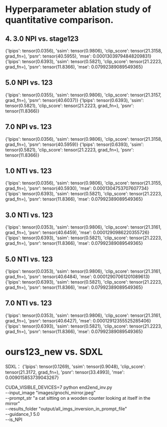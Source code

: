 
# Hyperparameter ablation study of  quantitative comparison. 





## 4. 3.0 NPI vs. stage123 
{'lpips': tensor(0.0356), 'ssim': tensor(0.9806), 'clip_score': tensor(21.3158, grad_fn=<DivBackward0>), 'psnr': tensor(40.5955), 'mse': 0.00013039794848209831}
{'lpips': tensor(0.6393), 'ssim': tensor(0.5821), 'clip_score': tensor(21.2223, grad_fn=<DivBackward0>), 'psnr': tensor(11.8366), 'mse': 0.07992389089549365}
## 5.0 NPI vs. 123
{'lpips': tensor(0.0355), 'ssim': tensor(0.9806), 'clip_score': tensor(21.3157, grad_fn=<DivBackward0>), 'psnr': tensor(40.6037)}
{'lpips': tensor(0.6393), 'ssim': tensor(0.5821), 'clip_score': tensor(21.2223, grad_fn=<DivBackward0>), 'psnr': tensor(11.8366)}

## 7.0 NPI vs. 123
{'lpips': tensor(0.0356), 'ssim': tensor(0.9806), 'clip_score': tensor(21.3158, grad_fn=<DivBackward0>), 'psnr': tensor(40.5959)}
{'lpips': tensor(0.6393), 'ssim': tensor(0.5821), 'clip_score': tensor(21.2223, grad_fn=<DivBackward0>), 'psnr': tensor(11.8366)}

## 1.0 NTI vs. 123
{'lpips': tensor(0.0356), 'ssim': tensor(0.9806), 'clip_score': tensor(21.3155, grad_fn=<DivBackward0>), 'psnr': tensor(40.5930), 'mse': 0.0001304753707607734}
{'lpips': tensor(0.6393), 'ssim': tensor(0.5821), 'clip_score': tensor(21.2223, grad_fn=<DivBackward0>), 'psnr': tensor(11.8366), 'mse': 0.07992389089549365}


## 3.0 NTI vs. 123
{'lpips': tensor(0.0353), 'ssim': tensor(0.9806), 'clip_score': tensor(21.3161, grad_fn=<DivBackward0>), 'psnr': tensor(40.6459), 'mse': 0.0001290986220355726}
{'lpips': tensor(0.6393), 'ssim': tensor(0.5821), 'clip_score': tensor(21.2223, grad_fn=<DivBackward0>), 'psnr': tensor(11.8366), 'mse': 0.07992389089549365}

## 5.0 NTI vs. 123
{'lpips': tensor(0.0353), 'ssim': tensor(0.9806), 'clip_score': tensor(21.3161, grad_fn=<DivBackward0>), 'psnr': tensor(40.6484), 'mse': 0.00012907061201089613}
{'lpips': tensor(0.6393), 'ssim': tensor(0.5821), 'clip_score': tensor(21.2223, grad_fn=<DivBackward0>), 'psnr': tensor(11.8366), 'mse': 0.07992389089549365}

## 7.0 NTI vs. 123
{'lpips': tensor(0.0353), 'ssim': tensor(0.9806), 'clip_score': tensor(21.3161, grad_fn=<DivBackward0>), 'psnr': tensor(40.6427), 'mse': 0.00012912355525285406}
{'lpips': tensor(0.6393), 'ssim': tensor(0.5821), 'clip_score': tensor(21.2223, grad_fn=<DivBackward0>), 'psnr': tensor(11.8366), 'mse': 0.07992389089549365}

# ours123_new vs. SDXL
SDXL： {'lpips': tensor(0.1269), 'ssim': tensor(0.9048), 'clip_score': tensor(21.3172, grad_fn=<DivBackward0>), 'psnr': tensor(33.4993), 'mse': 0.009015853739043267}



CUDA_VISIBLE_DEVICES=7  python end2end_inv.py \
            --input_image "images/gnochi_mirror.jpeg" \
            --prompt_str "a cat sitting on a wooden counter looking at itself in the mirror" \
            --results_folder "output/all_imgs_inversion_in_prompt_file"  \
            --guidance_1 5.0 \
            --is_NPI

